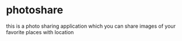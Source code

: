 # photoshare
this is a photo sharing application which you can share images of your favorite places with location
